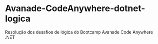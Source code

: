 # Avanade-CodeAnywhere-dotnet-logica
Resolução dos desafios de lógica do Bootcamp Avanade Code Anywhere .NET
